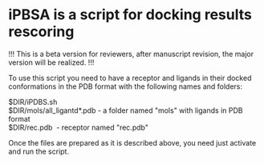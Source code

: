 # iPBSA is a script for docking results rescoring
!!! This is a beta version for reviewers, after manuscript revision, the major version will be realized. !!!


To use this script you need to have a receptor and ligands in their docked conformations in the PDB format with the following names and folders:

$DIR/iPDBS.sh       
$DIR/mols/all_ligantd*.pdb - a folder named "mols" with ligands in PDB format       
$DIR/rec.pdb  - receptor named "rec.pdb"        

Once the files are prepared as it is described above, you need just activate and run the script.

